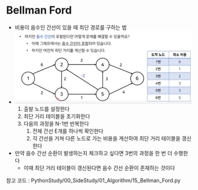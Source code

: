 # Bellman Ford

* 비용이 음수인 간선이 있을 때 최단 경로를 구하는 법
* ![1](11_Bellman_Ford.assets/1-1623425000233.png)
  1. 출발 노드를 설정한다
  2. 최단 거리 테이블을 초기화한다
  3. 다음의 과정을 N-1번 반복한다
     1. 전체 간선 E개를 하나씩 확인한다
     2. 각 간선을 거쳐 다른 노드로 가는 비용을 계산하여 최단 거리 테이블을 갱신한다
* 만약 음수 간선 순환이 발생하는지 체크하고 싶다면 3번의 과정을 한 번 더 수행한다
  * 이때 최단 거리 테이블이 갱신된다면 음수 간선 순환이 존재하는 것이다



참고 코드 : PythonStudy/00_SideStudy/01_Algorithm/15_Bellman_Ford.py
